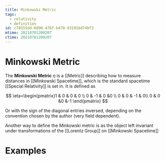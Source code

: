 ```yaml
---
title: Minkowski Metric
tags:
  - relativity
  - definition
id: c78555dd-6890-476f-b478-93191bd74bf3
mtime: 20210701200207
ctime: 20210701200207
---
```


# Minkowski Metric

The **Minkowski Metric** $\eta$ is a [[Metric]]   describing how to measure distances in [[Minkowski Spacetime]], which is the standard spacetime [[Special Relativity]] is set in. It is defined as

$$
\eta=\begin{pmatrix}1 & 0 & 0 & 0 \\
0 & -1 & 0 &0 \\
0 & 0 & -1 & 0\\
0 & 0 &0 &-1
\end{pmatrix}
$$

Or with the sign of the diagonal entries inversed, depending on the convention chosen by the author (very field dependent).

Another way to define the Minkowski metric is as the object left invariant under transformations of the [[Lorentz Group]] on [[Minkowski Spacetime]]

# Examples
